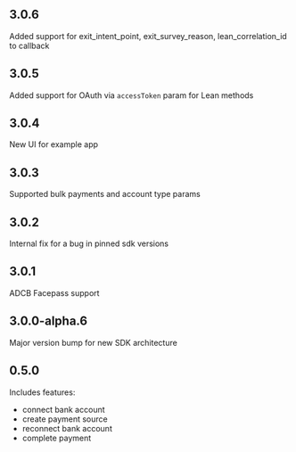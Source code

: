 ## 3.0.6

Added support for exit_intent_point, exit_survey_reason, lean_correlation_id to callback

## 3.0.5

Added support for OAuth via `accessToken` param for Lean methods

## 3.0.4

New UI for example app

## 3.0.3

Supported bulk payments and account type params

## 3.0.2

Internal fix for a bug in pinned sdk versions

## 3.0.1

ADCB Facepass support

## 3.0.0-alpha.6

Major version bump for new SDK architecture

## 0.5.0

Includes features: 
* connect bank account
* create payment source
* reconnect bank account
* complete payment

